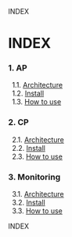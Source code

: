 INDEX
# INDEX
### 1. AP  
&nbsp;&nbsp;1.1. [Architecture](#1.1)  
&nbsp;&nbsp;1.2. [Install](https://github.com/JaemooSong/PaaS-TA-Sample-Document/blob/master/AP/install.md)  
&nbsp;&nbsp;1.3. [How to use](#1.3)  
  
### 2. CP  
&nbsp;&nbsp;2.1. [Architecture](#1.1)  
&nbsp;&nbsp;2.2. [Install](#1.2)  
&nbsp;&nbsp;2.3. [How to use](#1.3)  

### 3. Monitoring  
&nbsp;&nbsp;3.1. [Architecture](#1.1)  
&nbsp;&nbsp;3.2. [Install](#1.2)  
&nbsp;&nbsp;3.3. [How to use](#1.3)  
  
INDEX
